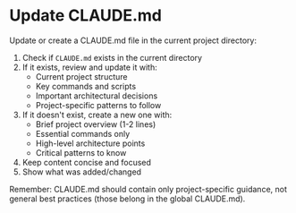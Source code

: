# Update CLAUDE.md

Update or create a CLAUDE.md file in the current project directory:

1. Check if `CLAUDE.md` exists in the current directory
2. If it exists, review and update it with:
   - Current project structure
   - Key commands and scripts
   - Important architectural decisions
   - Project-specific patterns to follow
3. If it doesn't exist, create a new one with:
   - Brief project overview (1-2 lines)
   - Essential commands only
   - High-level architecture points
   - Critical patterns to know
4. Keep content concise and focused
5. Show what was added/changed

Remember: CLAUDE.md should contain only project-specific guidance, not general best practices (those belong in the global CLAUDE.md).